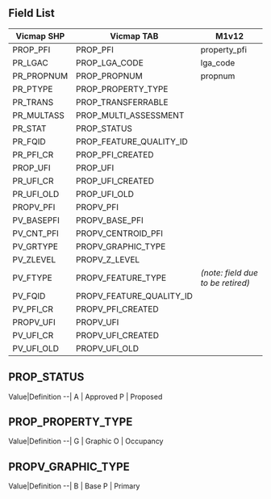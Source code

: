 ## Field List

Vicmap SHP|Vicmap TAB|M1v12
----------|----------|----------
PROP_PFI|PROP_PFI|property_pfi
PR_LGAC|PROP_LGA_CODE|lga_code
PR_PROPNUM|PROP_PROPNUM|propnum
PR_PTYPE|PROP_PROPERTY_TYPE|
PR_TRANS|PROP_TRANSFERRABLE|
PR_MULTASS|PROP_MULTI_ASSESSMENT|
PR_STAT|PROP_STATUS|
PR_FQID|PROP_FEATURE_QUALITY_ID|
PR_PFI_CR|PROP_PFI_CREATED|
PROP_UFI|PROP_UFI|
PR_UFI_CR|PROP_UFI_CREATED|
PR_UFI_OLD|PROP_UFI_OLD|
PROPV_PFI|PROPV_PFI|
PV_BASEPFI|PROPV_BASE_PFI|
PV_CNT_PFI|PROPV_CENTROID_PFI|
PV_GRTYPE|PROPV_GRAPHIC_TYPE|
PV_ZLEVEL|PROPV_Z_LEVEL |
PV_FTYPE|PROPV_FEATURE_TYPE|_(note: field due to be retired)_
PV_FQID|PROPV_FEATURE_QUALITY_ID|
PV_PFI_CR|PROPV_PFI_CREATED |
PROPV_UFI|PROPV_UFI |
PV_UFI_CR|PROPV_UFI_CREATED|
PV_UFI_OLD|PROPV_UFI_OLD|

## PROP_STATUS

Value|Definition
--|
A | Approved
P | Proposed

## PROP_PROPERTY_TYPE
Value|Definition
--|
G | Graphic
O | Occupancy

## PROPV_GRAPHIC_TYPE
Value|Definition
--|
B | Base
P | Primary
